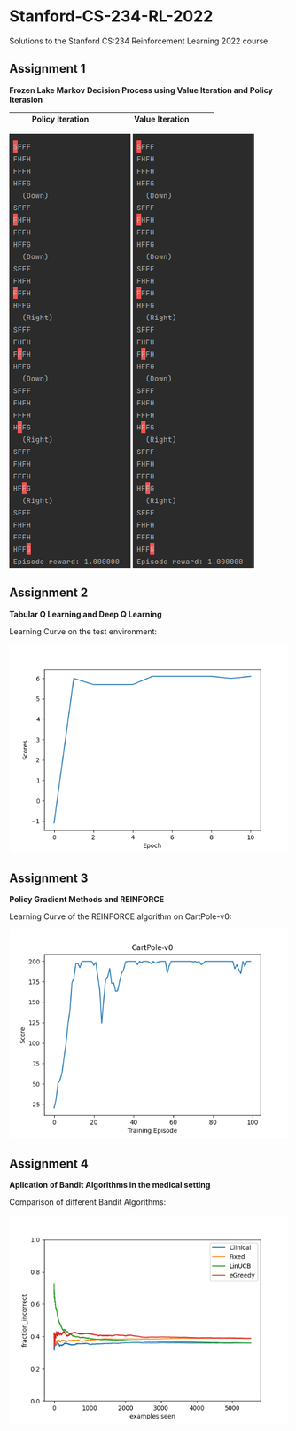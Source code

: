# Stanford-CS-234-RL-2022
Solutions to the Stanford CS:234 Reinforcement Learning 2022 course.

## Assignment 1
**Frozen Lake Markov Decision Process using Value Iteration and Policy Iterasion**

|&nbsp;&nbsp;&nbsp;&nbsp;&nbsp;&nbsp;&nbsp;&nbsp; Policy Iteration&nbsp;&nbsp;&nbsp;&nbsp;&nbsp;&nbsp; &nbsp;&nbsp;|&nbsp;&nbsp;&nbsp;&nbsp;&nbsp;&nbsp;&nbsp;&nbsp; Value Iteration&nbsp;&nbsp;&nbsp;&nbsp;&nbsp;&nbsp;&nbsp;&nbsp;&nbsp;&nbsp;|
|:---------------------------:|---:|

<p float="left">
  <img src="https://github.com/NickKaparinos/Stanford-CS-234-RL-2022/blob/master/Assignment%201/results/policy_iteration.png"  /> 
  <img src="https://github.com/NickKaparinos/Stanford-CS-234-RL-2022/blob/master/Assignment%201/results/policy_iteration.png" />
</p>

## Assignment 2
**Tabular Q Learning and Deep Q Learning**

Learning Curve on the test environment:

<p align="center"><img src="https://github.com/NickKaparinos/Stanford-CS-234-RL-2022/blob/master/Assignment%202/results/scores.png" width="550"/></p>

## Assignment 3
**Policy Gradient Methods and REINFORCE**

Learning Curve of the REINFORCE algorithm on CartPole-v0:

<p align="center"><img src="https://github.com/NickKaparinos/Stanford-CS-234-RL-2022/blob/master/Assignment%203/code/results/CartPole-v0-no_baseline-seed%3D0/scores.png" width="550"/></p>

## Assignment 4
**Aplication of Bandit Algorithms in the medical setting**

Comparison of different Bandit Algorithms:
<p align="center"><img src="https://github.com/NickKaparinos/Stanford-CS-234-RL-2022/blob/master/Assignment%204/results/fraction_incorrect.png" width="550"/></p>
